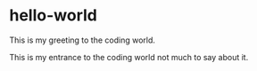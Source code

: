 # hello-world
This is my greeting to the coding world.

This is my entrance to the coding world not much to say about it.
